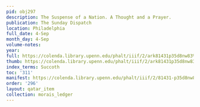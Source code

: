 ```yaml
---
pid: obj297
description: The Suspense of a Nation. A Thought and a Prayer.
publication: The Sunday Dispatch
location: Philadelphia
full_date: 4-Sep
month_day: 4-Sep
volume-notes:
year:
full: https://colenda.library.upenn.edu/phalt/iiif/2/ark81431p35d8nw83%2FSHA256E-s7968755--e6d58f80eb19f6dc28c1892ca27f49959f5fa17b35c154ef6c3c9a5837aa650a.jpeg/full/3500,/0/default.jpg
thumb: https://colenda.library.upenn.edu/phalt/iiif/2/ark81431p35d8nw83%2FSHA256E-s7968755--e6d58f80eb19f6dc28c1892ca27f49959f5fa17b35c154ef6c3c9a5837aa650a.jpeg/full/!200,200/0/default.jpg
index_terms: Succoth
toc: '311'
manifest: https://colenda.library.upenn.edu/phalt/iiif/2/81431-p35d8nw83/manifest
order: '296'
layout: qatar_item
collection: morais_ledger
---
```

